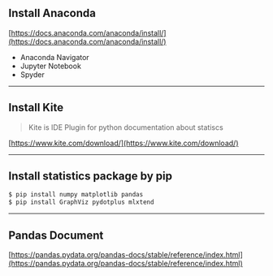 ## Install Anaconda
[https://docs.anaconda.com/anaconda/install/](https://docs.anaconda.com/anaconda/install/)

* Anaconda Navigator
* Jupyter Notebook
* Spyder

---
## Install Kite
> Kite is IDE Plugin for python documentation about statiscs

[https://www.kite.com/download/](https://www.kite.com/download/)



---
## Install statistics package by pip
```bash
$ pip install numpy matplotlib pandas
$ pip install GraphViz pydotplus mlxtend
```

---
## Pandas Document
[https://pandas.pydata.org/pandas-docs/stable/reference/index.html](https://pandas.pydata.org/pandas-docs/stable/reference/index.html)
